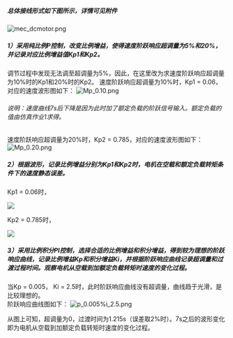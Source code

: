 ##### 总体接线形式如下图所示，详情可见附件
![mec_dcmotor.png](https://github.com/DavidsIdylle/homework/blob/master/U201614012/%E4%BB%BF%E7%9C%9F%E4%BD%9C%E4%B8%9A2-%E7%9B%B4%E6%B5%81%E8%B0%83%E9%80%9F/mec_dcmotor.png)

##### 1）采用纯比例P控制，改变比例增益，使得速度阶跃响应超调量为5%和20%，并记录对应比例增益值Kp1和Kp2。

调节过程中发现无法调至超调量为5%，因此，在这里改为求速度阶跃响应超调量为10%时的Kp1和20%时的Kp2。
速度阶跃响应超调量为10%时，Kp1 = 0.06，对应的速度波形图如下：
  ![Mp_0.10.png](https://github.com/DavidsIdylle/homework/blob/master/U201614012/%E4%BB%BF%E7%9C%9F%E4%BD%9C%E4%B8%9A2-%E7%9B%B4%E6%B5%81%E8%B0%83%E9%80%9F/Mp_0.10.png)

###### 说明：速度曲线7s后下降是因为此时加了额定负载的阶跃信号输入。额定负载的值由仿真作业1求得。

速度阶跃响应超调量为20%时，Kp2 = 0.785，对应的速度波形图如下：
  ![Mp_0.20.png](https://github.com/DavidsIdylle/homework/blob/master/U201614012/%E4%BB%BF%E7%9C%9F%E4%BD%9C%E4%B8%9A2-%E7%9B%B4%E6%B5%81%E8%B0%83%E9%80%9F/Mp_0.20.png)

##### 2）根据波形，记录比例增益分别为Kp1和Kp2时，电机在空载和额定负载转矩条件下的速度静态误差。

Kp1 = 0.06时，
  
<img src="http://chart.googleapis.com/chart?cht=tx&chl= S = \frac{n_0-n_N}{n_0} = \frac{56.5-17.8}{56.5} = 68.50 \%" style="border:none;">

Kp2 = 0.785时，
  
<img src="http://chart.googleapis.com/chart?cht=tx&chl= S = \frac{n_0-n_N}{n_0} = \frac{439-416}{439} = 52.39 \%" style="border:none;">
  
##### 3）采用比例积分PI控制，选择合适的比例增益和积分增益，得到较为理想的阶跃响应曲线，记录比例增益Kp和积分增益Ki，并根据阶跃响应曲线记录超调量和过渡过程时间。观察电机从空载到加额定负载转矩时速度的变化过程。
  
当Kp = 0.005， Ki = 2.5时，此时阶跃响应曲线没有超调量，曲线趋于光滑，是比较理想的。  
阶跃响应曲线图如下：
    ![p_0.005%i_2.5.png](https://github.com/DavidsIdylle/homework/blob/master/U201614012/%E4%BB%BF%E7%9C%9F%E4%BD%9C%E4%B8%9A2-%E7%9B%B4%E6%B5%81%E8%B0%83%E9%80%9F/p_0.005%5Ei_2.5.png)
  
  从图上可知，超调量为0，过渡时间为1.215s（误差取2%时）。7s之后的波形变化即为电机从空载到加额定负载转矩时速度的变化过程。
